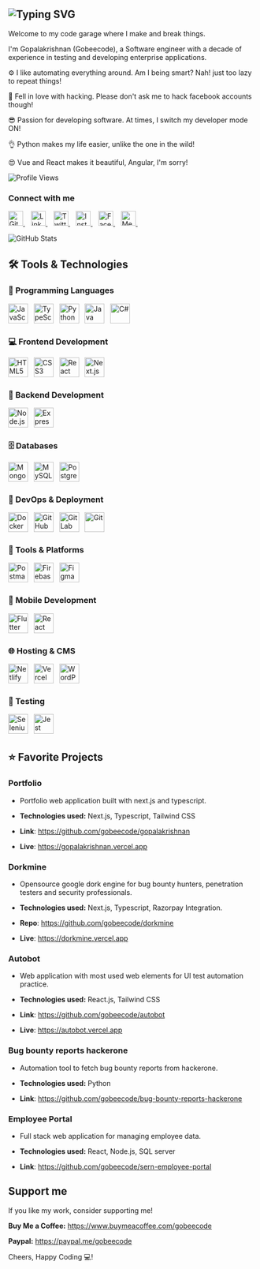 
## ![Typing SVG](https://readme-typing-svg.demolab.com?font=Roboto&weight=500&size=30&duration=2000&pause=1000&color=F85C4D&center=false&vCenter=true&random=true&width=500&height=50&lines=Developer+%F0%9F%92%BB+;Automation+Tester+%F0%9F%94%8E+;Bug+Bounty+Hunter+%F0%9F%90%9E+;Open+Source+Enthusiast+%F0%9F%98%89+)

Welcome to my code garage where I make and break things.

I'm Gopalakrishnan (Gobeecode), a Software engineer with a decade of experience in testing and developing enterprise
applications.

⚙️ I like automating everything around. Am I being smart? Nah! just too lazy to repeat things!

🥰 Fell in love with hacking. Please don't ask me to hack facebook accounts though!

😎 Passion for developing software. At times, I switch my developer mode ON!

👌 Python makes my life easier, unlike the one in the wild!

😍 Vue and React makes it beautiful, Angular, I'm sorry!

![Profile Views](https://komarev.com/ghpvc/?username=gobeecode&style=for-the-badge&color=red)

### Connect with me

<p align="left">
  <a href="https://github.com/gobeecode" target="_blank">
    <img src="https://cdn.jsdelivr.net/npm/simple-icons@v9/icons/github.svg" alt="GitHub" width="30" height="30"/>
  </a>&nbsp;&nbsp;
  <a href="https://linkedin.com/in/gobeecode" target="_blank">
    <img src="https://cdn.jsdelivr.net/npm/simple-icons@v9/icons/linkedin.svg" alt="LinkedIn" width="30" height="30"/>
  </a>&nbsp;&nbsp;
  <a href="https://x.com/gobeecode" target="_blank">
    <img src="https://cdn.jsdelivr.net/npm/simple-icons@v9/icons/twitter.svg" alt="Twitter" width="30" height="30"/>
  </a>&nbsp;&nbsp;
  <a href="https://instagram.com/gobeecode" target="_blank">
    <img src="https://cdn.jsdelivr.net/npm/simple-icons@v9/icons/instagram.svg" alt="Instagram" width="30" height="30"/>
  </a>&nbsp;&nbsp;
  <a href="https://facebook.com/gobeecode" target="_blank">
    <img src="https://cdn.jsdelivr.net/npm/simple-icons@v9/icons/facebook.svg" alt="Facebook" width="30" height="30"/>
  </a>&nbsp;&nbsp;
  <a href="https://medium.com/@gobeecode" target="_blank">
    <img src="https://cdn.jsdelivr.net/npm/simple-icons@v9/icons/medium.svg" alt="Medium" width="30" height="30"/>
  </a>&nbsp;&nbsp;
</p>

![GitHub Stats](https://github-readme-stats.vercel.app/api?username=gobeecode&show_icons=true&theme=aura_dark)


## 🛠️ Tools & Technologies

### 🚀 Programming Languages
<div align="left">
  <img src="https://cdn.jsdelivr.net/gh/devicons/devicon/icons/javascript/javascript-original.svg" width="40" title="JavaScript"/>&nbsp;&nbsp;
  <img src="https://cdn.jsdelivr.net/gh/devicons/devicon/icons/typescript/typescript-original.svg" width="40" title="TypeScript"/>&nbsp;&nbsp;
  <img src="https://cdn.jsdelivr.net/gh/devicons/devicon/icons/python/python-original.svg" width="40" title="Python"/>&nbsp;&nbsp;
  <img src="https://cdn.jsdelivr.net/gh/devicons/devicon/icons/java/java-original.svg" width="40" title="Java"/>&nbsp;&nbsp;
<img src="https://cdn.jsdelivr.net/gh/devicons/devicon/icons/csharp/csharp-original.svg" width="40" title="C#" />&nbsp;&nbsp;
</div>

### 💻 Frontend Development
<div align="left">
  <img src="https://cdn.jsdelivr.net/gh/devicons/devicon/icons/html5/html5-original.svg" width="40" title="HTML5"/>&nbsp;&nbsp;
  <img src="https://cdn.jsdelivr.net/gh/devicons/devicon/icons/css3/css3-original.svg" width="40" title="CSS3"/>&nbsp;&nbsp;
  <img src="https://cdn.jsdelivr.net/gh/devicons/devicon/icons/react/react-original.svg" width="40" title="React"/>&nbsp;&nbsp;
  <img src="https://cdn.jsdelivr.net/gh/devicons/devicon/icons/nextjs/nextjs-original-wordmark.svg" width="40" title="Next.js"/>&nbsp;&nbsp;
</div>

### 🔧 Backend Development
<div align="left">
  <img src="https://cdn.jsdelivr.net/gh/devicons/devicon/icons/nodejs/nodejs-original.svg" width="40" title="Node.js"/>&nbsp;&nbsp;
  <img src="https://cdn.jsdelivr.net/gh/devicons/devicon/icons/express/express-original.svg" width="40" title="Express"/>&nbsp;&nbsp;
</div>

### 🗄️ Databases
<div align="left">
  <img src="https://cdn.jsdelivr.net/gh/devicons/devicon/icons/mongodb/mongodb-original.svg" width="40" title="MongoDB"/>&nbsp;&nbsp;
  <img src="https://cdn.jsdelivr.net/gh/devicons/devicon/icons/mysql/mysql-original.svg" width="40" title="MySQL"/>&nbsp;&nbsp;
  <img src="https://cdn.jsdelivr.net/gh/devicons/devicon/icons/postgresql/postgresql-original.svg" width="40" title="PostgreSQL"/>&nbsp;&nbsp;
</div>

### 🚢 DevOps & Deployment
<div align="left">
  <img src="https://cdn.jsdelivr.net/gh/devicons/devicon/icons/docker/docker-original.svg" width="40" title="Docker"/>&nbsp;&nbsp;
  <img src="https://cdn.jsdelivr.net/gh/devicons/devicon/icons/github/github-original.svg" width="40" title="GitHub"/>&nbsp;&nbsp;
  <img src="https://cdn.jsdelivr.net/gh/devicons/devicon/icons/gitlab/gitlab-original.svg" width="40" title="GitLab"/>&nbsp;&nbsp;
  <img src="https://cdn.jsdelivr.net/gh/devicons/devicon/icons/git/git-original.svg" width="40" title="Git"/>&nbsp;&nbsp;
</div>

### 🧰 Tools & Platforms
<div align="left">
  <img src="https://cdn.jsdelivr.net/gh/devicons/devicon/icons/postman/postman-original.svg" width="40" title="Postman"/>&nbsp;&nbsp;
  <img src="https://cdn.jsdelivr.net/gh/devicons/devicon/icons/firebase/firebase-plain.svg" width="40" title="Firebase"/>&nbsp;&nbsp;
  <img src="https://cdn.jsdelivr.net/gh/devicons/devicon/icons/figma/figma-original.svg" width="40" title="Figma"/>&nbsp;&nbsp;
</div>

### 📱 Mobile Development
<div align="left">
  <img src="https://cdn.jsdelivr.net/gh/devicons/devicon/icons/flutter/flutter-original.svg" width="40" title="Flutter"/>&nbsp;&nbsp;
  <img src="https://cdn.jsdelivr.net/gh/devicons/devicon/icons/react/react-original.svg" width="40" title="React Native"/>&nbsp;&nbsp;
</div>

### 🌐 Hosting & CMS
<div align="left">
  <img src="https://cdn.jsdelivr.net/gh/devicons/devicon/icons/netlify/netlify-original.svg" width="40" title="Netlify"/>&nbsp;&nbsp;
  <img src="https://cdn.jsdelivr.net/gh/devicons/devicon/icons/vercel/vercel-original.svg" width="40" title="Vercel"/>&nbsp;&nbsp;
  <img src="https://cdn.jsdelivr.net/gh/devicons/devicon/icons/wordpress/wordpress-plain.svg" width="40" title="WordPress"/>&nbsp;&nbsp;
</div>

### 🧪 Testing
<div align="left">
  <img src="https://cdn.jsdelivr.net/gh/devicons/devicon/icons/selenium/selenium-original.svg" width="40" title="Selenium"/>&nbsp;&nbsp;
  <img src="https://cdn.jsdelivr.net/gh/devicons/devicon/icons/jest/jest-plain.svg" width="40" title="Jest"/>&nbsp;&nbsp;
</div>

## ⭐ Favorite Projects

### Portfolio

- Portfolio web application built with next.js and typescript.

- **Technologies used:** Next.js, Typescript, Tailwind CSS

- **Link**: https://github.com/gobeecode/gopalakrishnan
- **Live**: https://gopalakrishnan.vercel.app

### Dorkmine

- Opensource google dork engine for bug bounty hunters, penetration testers and security professionals.

- **Technologies used:** Next.js, Typescript, Razorpay Integration.

- **Repo**: https://github.com/gobeecode/dorkmine
- **Live**: https://dorkmine.vercel.app

### Autobot

- Web application with most used web elements for UI test automation practice.

- **Technologies used:** React.js, Tailwind CSS

- **Link**: https://github.com/gobeecode/autobot
- **Live**: https://autobot.vercel.app

### Bug bounty reports hackerone

- Automation tool to fetch bug bounty reports from hackerone.

- **Technologies used:** Python

- **Link**: https://github.com/gobeecode/bug-bounty-reports-hackerone


### Employee Portal

- Full stack web application for managing employee data.

- **Technologies used:** React, Node.js, SQL server

- **Link**: https://github.com/gobeecode/sern-employee-portal

## Support me
If you like my work, consider supporting me!

**Buy Me a Coffee:** https://www.buymeacoffee.com/gobeecode

**Paypal:** https://paypal.me/gobeecode

Cheers, Happy Coding 💻!



